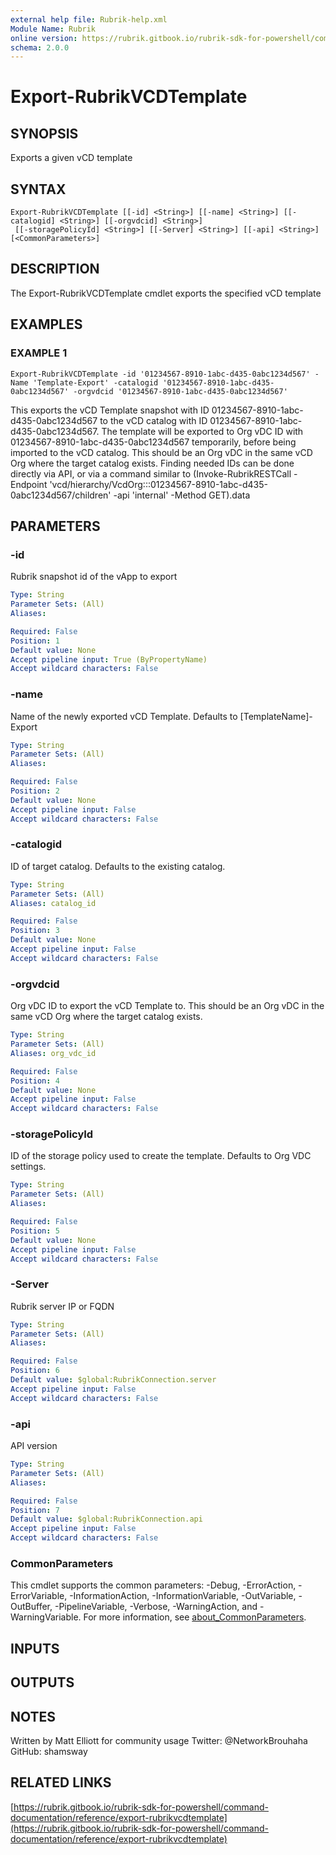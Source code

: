 ```yaml
---
external help file: Rubrik-help.xml
Module Name: Rubrik
online version: https://rubrik.gitbook.io/rubrik-sdk-for-powershell/command-documentation/reference/export-rubrikvcdtemplate
schema: 2.0.0
---
```


# Export-RubrikVCDTemplate

## SYNOPSIS
Exports a given vCD template

## SYNTAX

```
Export-RubrikVCDTemplate [[-id] <String>] [[-name] <String>] [[-catalogid] <String>] [[-orgvdcid] <String>]
 [[-storagePolicyId] <String>] [[-Server] <String>] [[-api] <String>] [<CommonParameters>]
```

## DESCRIPTION
The Export-RubrikVCDTemplate cmdlet exports the specified vCD template

## EXAMPLES

### EXAMPLE 1
```
Export-RubrikVCDTemplate -id '01234567-8910-1abc-d435-0abc1234d567' -Name 'Template-Export' -catalogid '01234567-8910-1abc-d435-0abc1234d567' -orgvdcid '01234567-8910-1abc-d435-0abc1234d567'
```

This exports the vCD Template snapshot with ID 01234567-8910-1abc-d435-0abc1234d567 to the vCD catalog with ID 01234567-8910-1abc-d435-0abc1234d567. 
The template will be exported to Org vDC ID with 01234567-8910-1abc-d435-0abc1234d567 temporarily, before being imported to the vCD catalog.
This should be an Org vDC in the same vCD Org where the target catalog exists.
Finding needed IDs can be done directly via API, or via a command similar to (Invoke-RubrikRESTCall -Endpoint 'vcd/hierarchy/VcdOrg:::01234567-8910-1abc-d435-0abc1234d567/children' -api 'internal' -Method GET).data

## PARAMETERS

### -id
Rubrik snapshot id of the vApp to export

```yaml
Type: String
Parameter Sets: (All)
Aliases:

Required: False
Position: 1
Default value: None
Accept pipeline input: True (ByPropertyName)
Accept wildcard characters: False
```

### -name
Name of the newly exported vCD Template.
Defaults to \[TemplateName\]-Export

```yaml
Type: String
Parameter Sets: (All)
Aliases:

Required: False
Position: 2
Default value: None
Accept pipeline input: False
Accept wildcard characters: False
```

### -catalogid
ID of target catalog.
Defaults to the existing catalog.

```yaml
Type: String
Parameter Sets: (All)
Aliases: catalog_id

Required: False
Position: 3
Default value: None
Accept pipeline input: False
Accept wildcard characters: False
```

### -orgvdcid
Org vDC ID to export the vCD Template to.
This should be an Org vDC in the same vCD Org where the target catalog exists.

```yaml
Type: String
Parameter Sets: (All)
Aliases: org_vdc_id

Required: False
Position: 4
Default value: None
Accept pipeline input: False
Accept wildcard characters: False
```

### -storagePolicyId
ID of the storage policy used to create the template.
Defaults to Org VDC settings.

```yaml
Type: String
Parameter Sets: (All)
Aliases:

Required: False
Position: 5
Default value: None
Accept pipeline input: False
Accept wildcard characters: False
```

### -Server
Rubrik server IP or FQDN

```yaml
Type: String
Parameter Sets: (All)
Aliases:

Required: False
Position: 6
Default value: $global:RubrikConnection.server
Accept pipeline input: False
Accept wildcard characters: False
```

### -api
API version

```yaml
Type: String
Parameter Sets: (All)
Aliases:

Required: False
Position: 7
Default value: $global:RubrikConnection.api
Accept pipeline input: False
Accept wildcard characters: False
```

### CommonParameters
This cmdlet supports the common parameters: -Debug, -ErrorAction, -ErrorVariable, -InformationAction, -InformationVariable, -OutVariable, -OutBuffer, -PipelineVariable, -Verbose, -WarningAction, and -WarningVariable. For more information, see [about_CommonParameters](http://go.microsoft.com/fwlink/?LinkID=113216).

## INPUTS

## OUTPUTS

## NOTES
Written by Matt Elliott for community usage
Twitter: @NetworkBrouhaha
GitHub: shamsway

## RELATED LINKS

[https://rubrik.gitbook.io/rubrik-sdk-for-powershell/command-documentation/reference/export-rubrikvcdtemplate](https://rubrik.gitbook.io/rubrik-sdk-for-powershell/command-documentation/reference/export-rubrikvcdtemplate)

